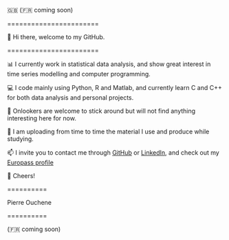 🇬🇧 (🇫🇷 coming soon)

=======================

👋 Hi there, welcome to my GitHub.

=======================

📊 I currently work in statistical data analysis, and show great interest in time series modelling and computer programming.

💻 I code mainly using Python, R and Matlab, and currently learn C and C++ for both data analysis and personal projects.

👀 Onlookers are welcome to stick around but will not find anything interesting here for now.

🌱 I am uploading from time to time the material I use and produce while studying.

📫 I invite you to contact me through [GitHub](https://github.com/pouchene) or [LinkedIn](www.linkedin.com/in/pierre-ouchene), and check out my [Europass profile](https://europa.eu/europass/eportfolio/api/eprofile/shared-profile/f613fd51-cfb6-4bd3-9775-67bc7351830e?view=html)

🍻 Cheers!

==========

Pierre Ouchene

==========

(🇫🇷 coming soon)

<!---
pouchene/pouchene is a ✨ special ✨ repository because its `README.md` (this file) appears on your GitHub profile.
You can click the Preview link to take a look at your changes.
--->
